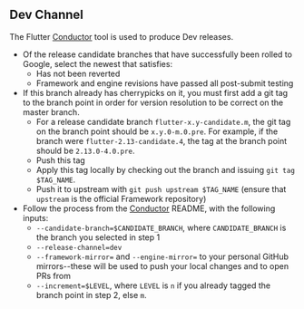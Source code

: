 <!-- go/flutter-release-2020 -->

## Dev Channel

The Flutter [Conductor] tool is used to produce Dev releases.

- Of the release candidate branches that have successfully been rolled to Google, select the newest that satisfies:
  - Has not been reverted
  - Framework and engine revisions have passed all post-submit testing
- If this branch already has cherrypicks on it, you must first add a git tag to the branch point in order for version resolution to be correct on the master branch.
  - For a release candidate branch `flutter-x.y-candidate.m`, the git tag on the branch point should be `x.y.0-m.0.pre`. For example, if the branch were `flutter-2.13-candidate.4`, the tag at the branch point should be `2.13.0-4.0.pre`.
  - Push this tag 
  - Apply this tag locally by checking out the branch and issuing `git tag $TAG_NAME`.
  - Push it to upstream with `git push upstream $TAG_NAME` (ensure that `upstream` is the official Framework repository)
- Follow the process from the [Conductor] README, with the following inputs:
  - `--candidate-branch=$CANDIDATE_BRANCH`, where `CANDIDATE_BRANCH` is the branch you selected in step 1
  - `--release-channel=dev`
  - `--framework-mirror=` and `--engine-mirror=` to your personal GitHub mirrors--these will be used to push your local changes and to open PRs from
  - `--increment=$LEVEL`, where `LEVEL` is `n` if you already tagged the branch point in step 2, else `m`.

[Conductor]: https://github.com/flutter/flutter/blob/master/dev/conductor/README.md